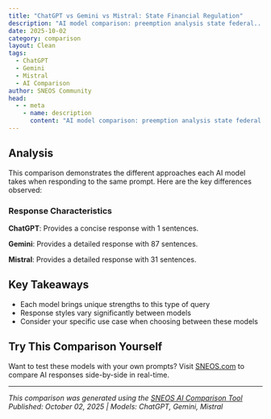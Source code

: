 ```yaml
---
title: "ChatGPT vs Gemini vs Mistral: State Financial Regulation"
description: "AI model comparison: preemption analysis state federal..."
date: 2025-10-02
category: comparison
layout: Clean
tags:
  - ChatGPT
  - Gemini
  - Mistral
  - AI Comparison
author: SNEOS Community
head:
  - - meta
    - name: description
      content: "AI model comparison: preemption analysis state federal..."
---
```


<ChatComparison
  title="ChatGPT vs Gemini vs Mistral: State Financial Regulation"
  prompt="preemption analysis state federal"
  :responses='{
    "ChatGPT": "Error calling OpenAI API.",
    "Gemini": "Okay, let\u0027s break down preemption analysis in the context of the U.S. legal system, considering both state and federal levels.\n\n**What is Preemption?**\n\nAt its core, preemption is a legal doctrine that determines when a law enacted by a higher level of government (usually the federal government) takes precedence over a law enacted by a lower level of government (usually a state or local government).  Essentially, it\u0027s about which law controls when there\u0027s a conflict or potential conflict.\n\n**Why Does Preemption Exist?**\n\nThe U.S. Constitution, specifically the Supremacy Clause (Article VI, Clause 2), is the basis for preemption. It states that the Constitution and the laws of the United States \u0022shall be the supreme Law of the Land...any Thing in the Constitution or Laws of any State to the Contrary notwithstanding.\u0022  This means that federal law, when valid, trumps conflicting state laws.\n\nThe rationale is to ensure uniformity and consistency in areas where the federal government has a legitimate interest and constitutional authority.  Without preemption, states could potentially undermine federal objectives.\n\n**Types of Preemption**\n\nPreemption can be broadly categorized into two main types:\n\n1.  **Express Preemption:**\n\n    *   This is the clearest form of preemption.  Congress explicitly states in a federal statute that it intends to preempt state law in a particular area.\n    *   The statute will contain language like: \u0022This law preempts any state law relating to...\u0022 or \u0022No state shall regulate...\u0022\n    *   Even with express preemption, the scope of the preemption can be subject to interpretation by the courts. The courts will look at the precise wording of the statute, the context, and the intent of Congress.  Ambiguity often leads to litigation.\n    *   **Example:**  Federal aviation regulations often expressly preempt state laws regarding air traffic control or aircraft safety standards.\n\n2.  **Implied Preemption:**\n\n    *   Implied preemption occurs when Congress *doesn\u0027t* explicitly state its intent to preempt state law, but the courts infer that preemption is necessary based on the structure and purpose of the federal law.  This is more complex and frequently litigated. There are two main sub-types:\n\n        *   **Field Preemption:** This arises when the federal regulatory scheme is so comprehensive that it is inferred that Congress intended to occupy the entire field of regulation, leaving no room for state law. The federal regulation is so pervasive and detailed that it\u0027s clear Congress intended to have exclusive control.\n            *   **Example:**  Immigration law is generally considered a field where the federal government has dominant control, and state laws attempting to regulate immigration are often preempted.\n\n        *   **Conflict Preemption:** This occurs when state law conflicts with federal law. There are two types of conflict preemption:\n\n            *   **Direct Conflict (Impossibility Preemption):**  It is physically impossible to comply with both the federal law and the state law.  A classic \u0022either/or\u0022 situation.\n                *   **Example:** If federal law requires a certain type of engine in cars, and state law prohibits that specific engine type, the state law is preempted.\n            *   **Obstacle Preemption:**  Even if it\u0027s *possible* to comply with both laws, the state law obstructs or frustrates the purpose and objectives of the federal law.  This is a more nuanced determination.  The court examines the purpose of the federal law and whether the state law stands as an obstacle to achieving that purpose.\n                *   **Example:**  A state law that makes it excessively difficult to transport goods across state lines might be preempted if it significantly interferes with interstate commerce, even if it doesn\u0027t directly contradict a specific federal law.\n**The Process of Preemption Analysis**\n\nWhen a court is faced with a preemption claim, it typically follows these steps:\n\n1.  **Identify the Federal and State Laws in Question:**  Clearly define the scope of both the federal and state laws at issue.\n\n2.  **Determine if There is Express Preemption:**  Carefully examine the federal statute to see if it contains any explicit preemption language. If so, the analysis focuses on the scope of that express preemption.\n\n3.  **If No Express Preemption, Consider Implied Preemption:**\n\n    *   **Field Preemption:**  Is the federal regulatory scheme so comprehensive that it suggests Congress intended to occupy the entire field? Look at the history of the legislation, the breadth of the federal regulations, and the overall federal interest in the subject matter.\n    *   **Conflict Preemption:**  Does the state law directly conflict with the federal law (impossibility)?  Or does the state law frustrate the purpose and objectives of the federal law (obstacle)?  This involves a careful analysis of the legislative intent behind both the federal and state laws.\n\n4.  **Presumption Against Preemption:**  Courts often apply a presumption against preemption, especially in areas traditionally regulated by the states (e.g., health, safety, welfare). This means that the party arguing for preemption (usually the federal government or a party benefiting from the federal law) has the burden of proving that preemption is warranted.  This presumption is stronger in areas of traditional state regulation.\n\n5.  **Narrow Construction:** If there is any ambiguity, preemption statutes are construed narrowly.\n\n**State vs. Federal Perspective**\n\n*   **Federal Government\u0027s Position:** The federal government often argues for preemption to ensure uniformity in national policies and to prevent states from undermining federal goals.  Federal agencies will often issue regulations that are intended to preempt state laws.\n\n*   **State Government\u0027s Position:** States often resist preemption, arguing that they have a legitimate interest in protecting the health, safety, and welfare of their citizens, and that state laws can be tailored to local conditions. They also argue for the presumption against preemption, especially in areas of traditional state regulation.\n\n**Examples of Areas Where Preemption Issues Commonly Arise:**\n\n*   **Environmental Law:**  Federal environmental laws (like the Clean Air Act or the Clean Water Act) often have provisions that address the extent to which states can regulate pollution.\n*   **Immigration Law:**  As mentioned, the federal government has broad authority over immigration, and state laws attempting to regulate immigration are frequently challenged on preemption grounds.\n*   **Labor Law:**  The National Labor Relations Act (NLRA) preempts some state laws that regulate labor relations.\n*   **Consumer Protection Law:**  Federal consumer protection laws can preempt state laws that conflict with or undermine federal consumer protection goals.\n*   **Drug and Medical Device Regulation:** The FDA\u0027s regulation of drugs and medical devices can preempt some state law claims.\n*   **Transportation:** Federal laws regulating trucking, railroads, and aviation often contain preemption provisions.\n*   **Telecommunications:**  Federal laws regulating telecommunications and internet services can preempt state laws in this area.\n\n**Key Considerations for Analyzing Preemption**\n\n*   **Constitutional Authority:** Does the federal government have the constitutional authority to regulate in the area in question? Preemption is only valid if the federal law is itself constitutional.\n*   **Legislative History:** Examining the legislative history of both the federal and state laws can provide insights into the intent of the lawmakers.\n*   **Agency Interpretation:** Courts often give deference to the interpretations of federal agencies that are charged with administering federal laws.  However, the degree of deference can vary depending on the circumstances.\n*   **Savings Clauses:** Some federal statutes contain \u0022savings clauses\u0022 that explicitly preserve certain types of state laws from preemption.  These clauses can limit the scope of preemption.\n*   **The Specific Facts:**  Preemption analysis is highly fact-specific.  The outcome of a preemption case will depend on the particular laws involved, the specific facts of the case, and the arguments presented by the parties.\n\n**In Summary:**\n\nPreemption is a complex area of law that requires a careful analysis of the federal and state laws involved, the intent of Congress, and the specific facts of the case.  It is a constant battle between federal power and state sovereignty, and the courts play a critical role in resolving these conflicts. Understanding the different types of preemption, the process of preemption analysis, and the key considerations will help in navigating this challenging area of the law.\n",
    "Mistral": "Preemption analysis in the context of state and federal law refers to the legal doctrine where federal law takes precedence over state law. This principle is derived from the Supremacy Clause of the U.S. Constitution, which states that federal law is the \u0022supreme Law of the Land.\u0022 There are several types of preemption that can occur:\n\n1. **Express Preemption**: This occurs when a federal statute explicitly states that it preempts state law. For example, a federal law might include a clause that says, \u0022This Act preempts any state law relating to [specific subject matter].\u0022\n\n2. **Implied Preemption**: This occurs when federal law implicitly preempts state law, even though there is no explicit statement to that effect. Implied preemption can be further divided into two categories:\n   - **Field Preemption**: This occurs when federal law is so pervasive in a particular area that it is reasonable to infer that Congress intended to occupy the entire field, leaving no room for state regulation.\n   - **Conflict Preemption**: This occurs when it is impossible to comply with both federal and state law, or when state law stands as an obstacle to the accomplishment and execution of the full purposes and objectives of Congress.\n\n3. **Dormant Commerce Clause Preemption**: This is a specific type of preemption that arises from the Commerce Clause of the U.S. Constitution. It occurs when state laws are deemed to unduly burden interstate commerce, even in the absence of a conflicting federal statute.\n\n### Steps in Preemption Analysis\n\n1. **Identify the Federal Law**: Determine the relevant federal statute or regulation that might preempt state law.\n\n2. **Examine the Federal Law for Express Preemption**: Check if the federal law contains any express preemption provisions.\n\n3. **Analyze for Implied Preemption**:\n   - **Field Preemption**: Assess whether the federal law is comprehensive enough to suggest that Congress intended to occupy the field.\n   - **Conflict Preemption**: Determine if there is a direct conflict between federal and state law, or if the state law obstructs federal objectives.\n\n4. **Consider the Dormant Commerce Clause**: Evaluate whether the state law imposes an undue burden on interstate commerce.\n\n### Examples\n\n- **Express Preemption**: The National Labor Relations Act (NLRA) explicitly preempts state laws that regulate labor relations in industries affecting interstate commerce.\n- **Field Preemption**: Federal regulations on nuclear safety are so comprehensive that they are deemed to preempt state regulations in the same area.\n- **Conflict Preemption**: A state law requiring a specific type of labeling on a product might be preempted if it conflicts with federal labeling requirements.\n- **Dormant Commerce Clause Preemption**: A state law that imposes a tax on out-of-state businesses but not on in-state businesses might be preempted as an undue burden on interstate commerce.\n\n### Conclusion\n\nPreemption analysis is a critical aspect of legal interpretation, ensuring that federal law maintains its supremacy while allowing states to regulate where federal law does not preempt. Understanding the different types of preemption and the steps involved in the analysis is essential for legal practitioners and policymakers."
  }'
  published-date="13:58"
/>

## Analysis

This comparison demonstrates the different approaches each AI model takes when responding to the same prompt. Here are the key differences observed:

### Response Characteristics

**ChatGPT**: Provides a concise response with 1 sentences. 

**Gemini**: Provides a detailed response with 87 sentences. 

**Mistral**: Provides a detailed response with 31 sentences. 

## Key Takeaways

- Each model brings unique strengths to this type of query
- Response styles vary significantly between models
- Consider your specific use case when choosing between these models

## Try This Comparison Yourself

Want to test these models with your own prompts? Visit [SNEOS.com](https://sneos.com) to compare AI responses side-by-side in real-time.

---

*This comparison was generated using the [SNEOS AI Comparison Tool](https://sneos.com)*
*Published: October 02, 2025 | Models: ChatGPT, Gemini, Mistral*
